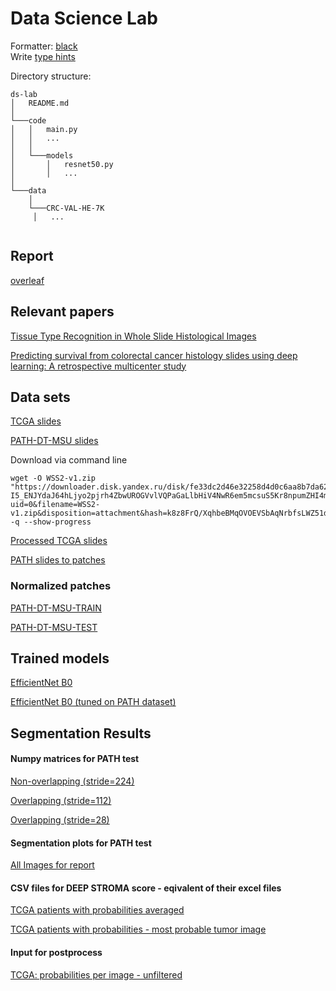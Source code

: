 # Data Science Lab

Formatter: [black](https://marketplace.visualstudio.com/items?itemName=ms-python.black-formatter)  
Write [type hints](https://docs.python.org/3/library/typing.html)

Directory structure:

```
ds-lab
│   README.md
│
└───code
│   │   main.py
│   │   ...
│   │
│   └───models
│       │   resnet50.py
│       │   ...
│
└───data
    │
    └───CRC-VAL-HE-7K
     │   ...


```

## Report

[overleaf](https://www.overleaf.com/4317228738rvbdxvrjjsws)

## Relevant papers

[Tissue Type Recognition in Whole Slide Histological Images](http://ceur-ws.org/Vol-3027/paper50.pdf)

[Predicting survival from colorectal cancer histology slides using deep learning: A retrospective multicenter study](https://journals.plos.org/plosmedicine/article/file?id=10.1371/journal.pmed.1002730&type=printable)

## Data sets

[TCGA slides](https://portal.gdc.cancer.gov/repository?filters=%7B%22op%22%3A%22and%22%2C%22content%22%3A%5B%7B%22content%22%3A%7B%22field%22%3A%22cases.case_id%22%2C%22value%22%3A%5B%22set_id%3ADqDl5YMBcZtnZdVfR3_w%22%5D%7D%2C%22op%22%3A%22IN%22%7D%2C%7B%22op%22%3A%22in%22%2C%22content%22%3A%7B%22field%22%3A%22files.data_type%22%2C%22value%22%3A%5B%22Slide%20Image%22%5D%7D%7D%5D%7D)

[PATH-DT-MSU slides](https://imaging.cs.msu.ru/en/research/histology/path-dt-msu)

Download via command line

```
wget -O WSS2-v1.zip "https://downloader.disk.yandex.ru/disk/fe33dc2d46e32258d4d0c6aa8b7da62bbbddfad697dc81468ddc44ae7a5eebc9/638b95fd/fKqInKw3d7bLFOeFnMGnhAM2BMzL9eiNqnSmlFhPpUabc7-I5_ENJYdaJ64hLjyo2pjrh4ZbwUROGVvlVQPaGaLlbHiV4NwR6em5mcsuS5Kr8npumZHI4midPdWhecNq?uid=0&filename=WSS2-v1.zip&disposition=attachment&hash=k8z8FrQ/XqhbeBMqOVOEVSbAqNrbfsLWZ51dzBytdv0flGWevP2rJr7diMPOc87vW5aDQ4kMZEXE%2BwNjbq78ug%3D%3D%3A&limit=0&content_type=application%2Fzip&owner_uid=1130000056703611&fsize=20938883225&hid=90683e66eeabc6626744a7c43937c80c&media_type=compressed&tknv=v2"  -q --show-progress
```

[Processed TCGA slides](https://polybox.ethz.ch/index.php/s/g9pXo8JraNZIdNx)

[PATH slides to patches](https://polybox.ethz.ch/index.php/s/eAGHwpMehXX0Rrg)

### Normalized patches

[PATH-DT-MSU-TRAIN](https://polybox.ethz.ch/index.php/s/hzLxnW3Lb64V7UA/download)

[PATH-DT-MSU-TEST](https://polybox.ethz.ch/index.php/s/GOl8C9ONgDdxvBr/download)

## Trained models

[EfficientNet B0](https://polybox.ethz.ch/index.php/s/asyU2O8VKnxi6gd/download)

[EfficientNet B0 (tuned on PATH dataset)](https://polybox.ethz.ch/index.php/s/nX0SVRoob5X5uR0)

## Segmentation Results

#### Numpy matrices for PATH test

[Non-overlapping (stride=224)](https://polybox.ethz.ch/index.php/s/m3GHWyVELXprBt5)

[Overlapping (stride=112)](https://polybox.ethz.ch/index.php/s/WYFPf3kv24bhx8W)

[Overlapping (stride=28)](https://polybox.ethz.ch/index.php/s/mVQA4SZcGgWRqaB)

#### Segmentation plots for PATH test

[All Images for report](https://polybox.ethz.ch/index.php/s/lv0TIbFs2cfwX3t)

#### CSV files for DEEP STROMA score - eqivalent of their excel files

[TCGA patients with probabilities averaged](https://polybox.ethz.ch/index.php/s/F800Obkts8TEE6Y)

[TCGA patients with probabilities - most probable tumor image](https://polybox.ethz.ch/index.php/s/8SlUq2AFCZC0bSn)

#### Input for postprocess

[TCGA: probabilities per image - unfiltered](https://polybox.ethz.ch/index.php/s/f7Ofp4ZcShN1lmk)
